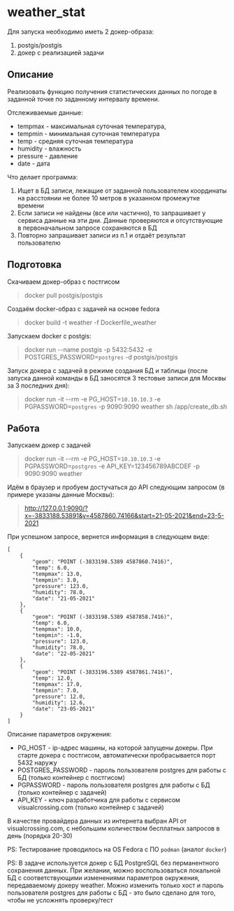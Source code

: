 # weather_stat

Для запуска необходимо иметь 2 докер-образа:

1. postgis/postgis
2. докер с реализацией задачи


## Описание
Реализовать функцию получения статистических данных по погоде в заданной точке по заданному интервалу времени.

Отслеживаемые данные:
* tempmax - максимальная суточная температура,
* tempmin - минимальная суточная температура
* temp - средняя суточная температура
* humidity - влажность
* pressure - давление
* date - дата

Что делает программа:

1. Ищет в БД записи, лежащие от заданной пользователем координаты на расстоянии не более 10 метров в указанном промежутке времени
1. Если записи не найдены (все или частично), то запрашивает у сервиса данные на эти дни. Данные проверяются и отсутствующие в первоначальном запросе сохраняются в БД
1. Повторно запрашивает записи из п.1 и отдаёт результат пользователю

## Подготовка

Скачиваем докер-образ с постгисом
> docker pull postgis/postgis 

Создаём docker-образ c задачей на основе fedora
> docker build -t weather -f Dockerfile_weather

Запускаем docker с postgis: 
> docker run --name postgis -p 5432:5432 -e POSTGRES_PASSWORD=`postgres` -d postgis/postgis

Запуск докера с задачей в режиме создания БД и таблицы (после запуска данной команды в БД заносятся 3 тестовые записи для Москвы за 3 последних дня): 
> docker run -it --rm -e PG_HOST=`10.10.10.3` -e PGPASSWORD=`postgres` -p 9090:9090 weather sh /app/create_db.sh

## Работа

Запускаем докер с задачей
> docker run -it --rm -e PG_HOST=`10.10.10.3` -e PGPASSWORD=`postgres` -e API_KEY=123456789ABCDEF -p 9090:9090 weather

Идём в браузер и пробуем достучаться до API следующим запросом (в примере указаны данные Москвы):
> http://127.0.0.1:9090/?x=-3833188.53891&y=4587860.74166&start=21-05-2021&end=23-5-2021

При успешном запросе, вернется информация в следующем виде:
```
[
    {
        "geom": "POINT (-3833198.5389 4587860.7416)",
        "temp": 6.0,
        "tempmax": 13.0,
        "tempmin": 3.0,
        "pressure": 123.0,
        "humidity": 78.0,
        "date": "21-05-2021"
    },
    {
        "geom": "POINT (-3833198.5389 4587858.7416)",
        "temp": 6.0,
        "tempmax": 10.0,
        "tempmin": -1.0,
        "pressure": 123.0,
        "humidity": 78.0,
        "date": "22-05-2021"
    },
    {
        "geom": "POINT (-3833196.5389 4587861.7416)",
        "temp": 12.0,
        "tempmax": 17.0,
        "tempmin": 7.0,
        "pressure": 12.0,
        "humidity": 12.6,
        "date": "23-05-2021"
    }
]
```

Описание параметров окружения:
* PG_HOST - ip-адрес машины, на которой запущены докеры. При старте докера с постгисом, автоматически пробрасывается порт 5432 наружу
* POSTGRES_PASSWORD - пароль пользователя postgres для работы с БД (только контейнер с постгисом)
* PGPASSWORD - пароль пользователя postgres для работы с БД (только контейнер с задачей)
* API_KEY - ключ разработчика для работы с сервисом visualcrossing.com (только контейнер с задачей)

В качестве провайдера данных из интернета выбран API от visualcrossing.com, с небольшим количеством бесплатных запросов в день (порядка 20-30)

PS: Тестирование проводилось на OS Fedora с ПО `podman` (аналог `docker`)

PS: В задаче используется докер с БД PostgreSQL без перманентного сохранения данных. При желании, можно воспользоваться локальной БД с соответствующими изменениями параметров окружения, передаваемому докеру weather. Можно изменить только хост и пароль пользователя postgres для работы с БД - это было сделано для того, чтобы не усложнять проверку/тест